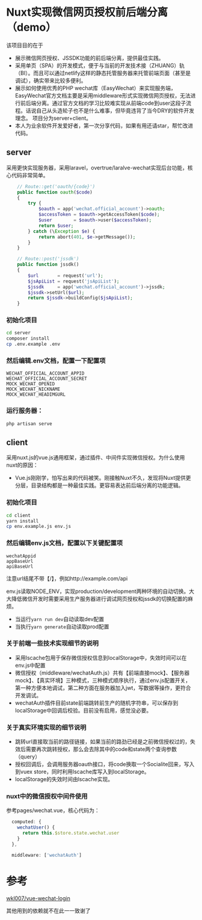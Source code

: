 # Nuxt实现微信网页授权前后端分离（demo）

该项目目的在于
* 展示微信网页授权、JSSDK功能的前后端分离，提供最佳实践。
* 采用单页（SPA）的开发模式，便于与当前的开发技术接（ZHUANG）轨（BI）。而且可以通过netlify这样的静态托管服务器来托管前端页面（甚至是调试），确实带来比较多便利。
* 展示如何使用优秀的PHP wechat库（EasyWechat）来实现服务端，EasyWechat官方文档主要是采用middleware形式实现微信网页授权，无法进行前后端分离。通过官方文档的学习比较难实现从前端code到user这段子流程。话说自己从头造轮子也不是什么难事，但毕竟违背了当今DRY的软件开发理念。
项目分为server+client。
* 本人为业余软件开发爱好者，第一次分享代码，如果有用还请star，帮忙改进代码。

## server
采用更快实现服务器，采用laravel，overtrue/laralve-wechat实现后台功能，核心代码非常简单。
```php
    // Route::get('oauth/{code}')
    public function oauth($code)
    {
        try {
            $oauth = app('wechat.official_account')->oauth;
            $accessToken = $oauth->getAccessToken($code);
            $user        = $oauth->user($accessToken);
            return $user;
        } catch (\Exception $e) {
            return abort(401, $e->getMessage());
        }
    }

    // Route::post('jssdk')
    public function jssdk()
    {
        $url       = request('url');
        $jsApiList = request('jsApiList');
        $jssdk     = app('wechat.official_account')->jssdk;
        $jssdk->setUrl($url);
        return $jssdk->buildConfig($jsApiList);
    }
```



### 初始化项目
```bash
cd server
composer install
cp .env.example .env
```

### 然后编辑.env文档，配置一下配置项
```
WECHAT_OFFICIAL_ACCOUNT_APPID
WECHAT_OFFICIAL_ACCOUNT_SECRET
MOCK_WECHAT_OPENID
MOCK_WECHAT_NICKNAME
MOCK_WECHAT_HEADIMGURL
```

### 运行服务器：
```bash
php artisan serve
```

## client
采用nuxt.js的vue.js通用框架，通过插件、中间件实现微信授权。为什么使用nuxt的原因：
* Vue.js刚刚学，怕写出来的代码被笑。刚接触Nuxt不久，发现将Nuxt提供更分层，目录结构都是一种最佳实践。更容易表达前后端分离的功能逻辑。

### 初始化项目
```bash
cd client
yarn install
cp env.example.js env.js
```

### 然后编辑env.js文档，配置以下关键配置项
```
wechatAppid
appBaseUrl
apiBaseUrl
```
注意url结尾不带【/】，例如http://example.com/api

env.js读取NODE_ENV，实现production/development两种环境的自动切换。大大降低微信开发时需要采用生产服务器进行调试网页授权和jssdk的切换配置的麻烦。
* 当运行```yarn run dev```自动读取dev配置
* 当执行```yarn generate```自动读取prod配置

### 关于前端一些技术实现细节的说明
* 采用lscache包用于保存微信授权信息到localStorage中，失效时间可以在env.js中配置
* 微信授权（middleware/wechatAuth.js）共有【前端直接mock】、【服务器mock】、【真实环境】三种模式，三种模式顺序执行，通过env.js配置开关，第一种方便本地调试，第二种方面在服务器加入jwt，写数据等操作，更符合开发调试。
* wechatAuth插件目前state前端跳转前生产的随机字符串，可以保存到localStorage中回调后校验。目前没有启用，感觉没必要。

### 关于真实环境实现的细节说明
* 跳转url直接取当前的路径链接，如果当前的路劲已经是之前微信授权过的，失效后需要再次跳转授权，那么会去除其中的code和state两个查询参数（query）
* 授权回调后，会调用服务器oauth接口，将code换取一个Socialite回来，写入到vuex store，同时利用lscache库写入到localStorage。
* localStorage的失效时间由lscache实现。

### nuxt中的微信授权中间件使用
参考pages/wechat.vue，核心代码为：
```js
  computed: {
    wechatUser() {
      return this.$store.state.wechat.user
    }
  },

  middleware: ['wechatAuth']
```


# 参考
[wkl007/vue-wechat-login](https://github.com/wkl007/vue-wechat-login/blob/master/src/plugins/wechatAuth.js)

其他用到的依赖就不在此一一致谢了
